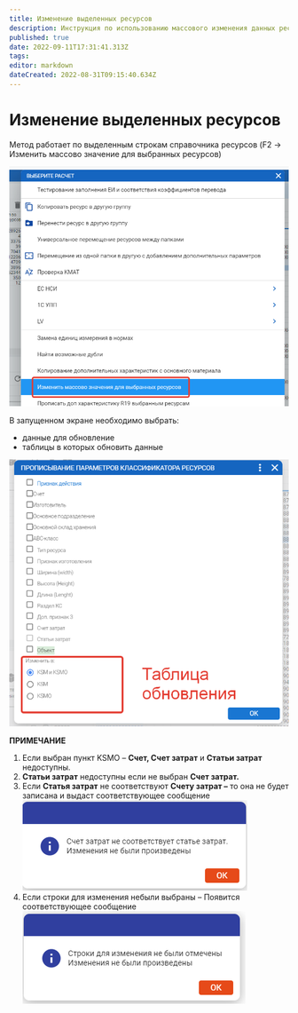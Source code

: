 ```yaml
---
title: Изменение выделенных ресурсов
description: Инструкция по использованию массового изменения данных ресурсов
published: true
date: 2022-09-11T17:31:41.313Z
tags: 
editor: markdown
dateCreated: 2022-08-31T09:15:40.634Z
---
```


# Изменение выделенных ресурсов

Метод работает по выделенным строкам справочника ресурсов (F2 -> Изменить массово значение для выбранных ресурсов)

![](<../../assets/image (239).png>)

В запущенном экране необходимо выбрать:

* данные для обновление
* таблицы в которых обновить данные

![](<../../assets/image (915).png>)

**ПРИМЕЧАНИЕ**

1. Если выбран пункт KSMO – **Счет, Счет затрат** и **Статьи затрат** недоступны.
2. **Статьи затрат** недоступны если не выбран **Счет затрат.**
3. Если **Статья затрат** не соответствуют **Счету затрат –** то она не будет записана и выдаст соответствующее сообщение\
   ![](<../../assets/2 (18).png>)
4. Если строки для изменения небыли выбраны – Появится соответствующее сообщение\
   ![](<../../assets/3 (90).png>)

